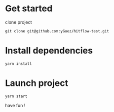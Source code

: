 
# Get started

clone project
```
git clone git@github.com:yGuez/hitflow-test.git
```


# Install dependencies

```
yarn install
```

# Launch project

```
yarn start 
```

have fun !


